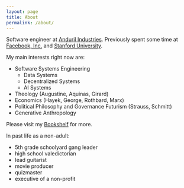```yaml
---
layout: page
title: About
permalink: /about/
---
```


Software engineer at [Anduril Industries](http://anduril.com/). Previously spent some time at [Facebook, Inc.](https://www.facebook.com/) and [Stanford University](http://stanford.com/).

My main interests right now are:
- Software Systems Engineering
    - Data Systems
    - Decentralized Systems
    - AI Systems
- Theology (Augustine, Aquinas, Girard)
- Economics (Hayek, George, Rothbard, Marx)
- Political Philosophy and Governance Futurism (Strauss, Schmitt)
- Generative Anthropology

Please visit my [Bookshelf](https://bookshelf.website/abhay/mixes/dvadl/Bookshelf) for more.

In past life as a non-adult:
- 5th grade schoolyard gang leader
- high school valedictorian
- lead guitarist
- movie producer
- quizmaster
- executive of a non-profit